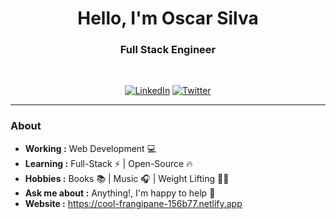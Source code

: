 <h1 align="center"> Hello, I'm Oscar Silva </h1>

<h3 align="center">  Full Stack Engineer</h3> <br>

<p align="center"> 
<a href="https://www.linkedin.com/in/oscarsilva2356/"><img alt="LinkedIn" src="https://img.shields.io/badge/-Oscar_Silva-blue?style=flat-square&logo=Linkedin&logoColor=white&link=https://www.linkedin.com/in/oscarsilva/"></a>
<a href="https://twitter.com/760_Ozz"><img alt="Twitter" src="https://img.shields.io/badge/-760_Ozz-1ca0f1?style=flat-square&logo=twitter&logoColor=white&link=https://twitter.com/760_Ozz"></a>
</p>

---
### About
-  **Working :**  Web Development :computer:
-  **Learning :** Full-Stack :zap: | Open-Source :fire:	
-  **Hobbies :** Books :books: | Music :headphones: | Weight Lifting :weight_lifting_man:
-  **Ask me about :** Anything!, I'm happy to help :wave:
-  **Website :** https://cool-frangipane-156b77.netlify.app

